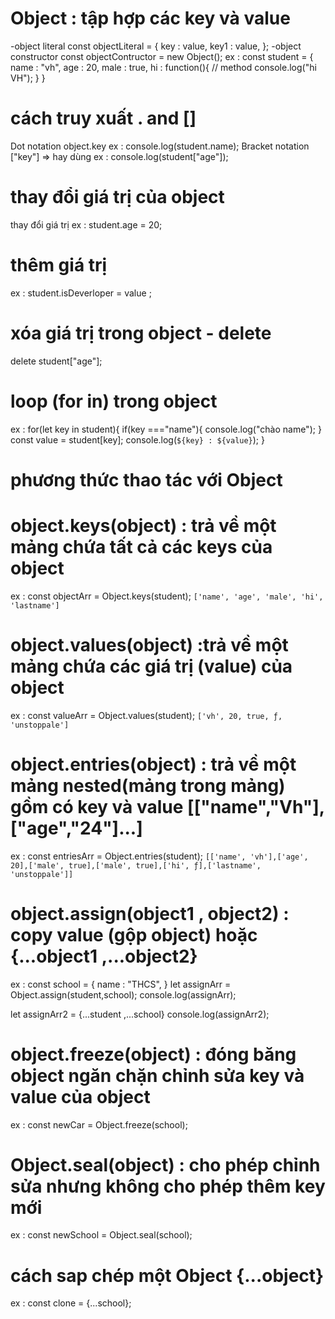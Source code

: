 # Object : tập hợp các key và value 
  -object literal
    const objectLiteral = {
      key : value,
      key1 : value,
    };
  -object constructor
    const objectContructor = new Object();
    ex : 
    const student = {
    name : "vh",
    age : 20,
    male : true,
    hi : function(){ // method
      console.log("hi VH");
    }
  }
# cách truy xuất . and []
  Dot notation object.key
  ex : console.log(student.name);
  Bracket notation ["key"] => hay dùng
  ex : console.log(student["age"]);
# thay đổi giá trị của object
  thay đổi giá trị 
  ex : student.age = 20;
# thêm  giá trị 
  ex : student.isDeverloper = value ;
# xóa giá trị trong object - delete
  delete student["age"];
# loop (for in) trong object 
  ex : 
  for(let key in student){
  if(key ==="name"){
    console.log("chào name");
  }
  const value = student[key];
  console.log(`${key} : ${value}`);
  }
# phương thức thao tác với Object
# object.keys(object) : trả về một mảng chứa tất cả các keys của object
  ex : const objectArr  = Object.keys(student);
  `['name', 'age', 'male', 'hi', 'lastname']`
# object.values(object) :trả về một mảng chứa các giá trị (value) của object
  ex : const valueArr = Object.values(student);
  `['vh', 20, true, ƒ, 'unstoppale']`
# object.entries(object) : trả về một mảng nested(mảng trong mảng) gồm có key và value [["name","Vh"],["age","24"]...]
  ex : const entriesArr = Object.entries(student);
  `[['name', 'vh'],['age', 20],['male', true],['male', true],['hi', ƒ],['lastname', 'unstoppale']]`
# object.assign(object1 , object2) : copy value (gộp object) hoặc {...object1 ,...object2}
  ex : 
  const school = {
  name : "THCS",
  }
  let assignArr = Object.assign(student,school);
  console.log(assignArr);

  let assignArr2 = {...student ,...school}
  console.log(assignArr2);
# object.freeze(object) : đóng băng object ngăn chặn chỉnh sửa key và value của object
  ex : 
  const newCar = Object.freeze(school);
# Object.seal(object) : cho phép chỉnh sửa nhưng không cho phép thêm key mới
  ex : const newSchool = Object.seal(school);
# cách sap chép một Object {...object}
  ex : const clone = {...school};
